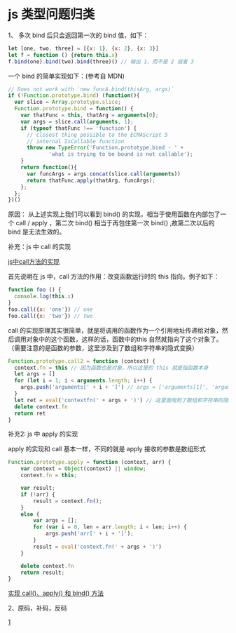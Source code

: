 # js 类型问题归类

1、 多次 bind 后只会返回第一次的 bind 值，如下：

```js
let [one, two, three] = [{x: 1}, {x: 2}, {x: 3}]
let f = function () {return this.x}
f.bind(one).bind(two).bind(three)() // 输出 1，而不是 2 或者 3
```

一个 bind 的简单实现如下：(参考自 MDN)

```js
// Does not work with `new funcA.bind(thisArg, args)`
if (!Function.prototype.bind) (function(){
  var slice = Array.prototype.slice;
  Function.prototype.bind = function() {
    var thatFunc = this, thatArg = arguments[0];
    var args = slice.call(arguments, 1);
    if (typeof thatFunc !== 'function') {
      // closest thing possible to the ECMAScript 5
      // internal IsCallable function
      throw new TypeError('Function.prototype.bind - ' +
             'what is trying to be bound is not callable');
    }
    return function(){
      var funcArgs = args.concat(slice.call(arguments))
      return thatFunc.apply(thatArg, funcArgs);
    };
  };
})()
```

原因：
从上述实现上我们可以看到 bind() 的实现，相当于使用函数在内部包了一个 call / apply ，第二次 bind() 相当于再包住第一次 bind() ,故第二次以后的 bind 是无法生效的。

补充：js 中 call 的实现

[js中call方法的实现](https://segmentfault.com/q/1010000009688328)

首先说明在 js 中，call 方法的作用：改变函数运行时的 this 指向。例子如下：

```js
function foo () {
  console.log(this.x)
}
foo.call({x: 'one'}) // one
foo.call({x: 'two'}) // two
```

call 的实现原理其实很简单，就是将调用的函数作为一个引用地址传递给对象，然后调用对象中的这个函数，这样的话，函数中的this 自然就指向了这个对象了。（需要注意的是函数的参数，这里涉及到了数组和字符串的隐式变换）

```js
Function.prototype.call2 = function (context) {
  context.fn = this // 因为函数也是对象，所以这里的 this 就是指函数本身
  let args = []
  for (let i = 1; i < arguments.length; i++) {
    args.push('arguments[' + i + ']') // args = ['arguments[1]', 'arguments[2]', 'arguments[3]', ...]
  }
  let ret = eval('contextfn(' + args + ')') // 这里面用到了数组和字符串的隐式转换, '(' + ['a', 'b' + ')' = '(a, b)'
  delete context.fn
  return ret
}
```

补充2: js 中 apply 的实现

apply 的实现和 call 基本一样，不同的就是 apply 接收的参数是数组形式

```js
Function.prototype.apply = function (context, arr) {
    var context = Object(context) || window;
    context.fn = this;

    var result;
    if (!arr) {
        result = context.fn();
    }
    else {
        var args = [];
        for (var i = 0, len = arr.length; i < len; i++) {
            args.push('arr[' + i + ']');
        }
        result = eval('context.fn(' + args + ')')
    }

    delete context.fn
    return result;
}
```

[实现 call()、apply() 和 bind() 方法](https://juejin.im/post/5cb3f7006fb9a068ac3df2c9)

2、原码，补码，反码

[1](https://www.cnblogs.com/zhangziqiu/archive/2011/03/30/computercode.html)
